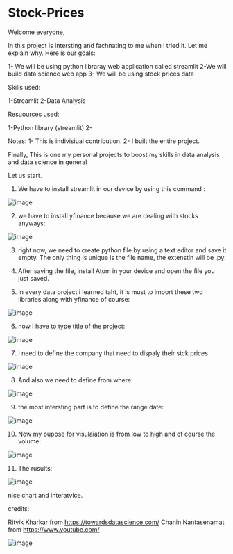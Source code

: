# Stock-Prices

Welcome everyone, 

In this project is intersting and fachnating to me when i tried it. Let me explain why. Here is our goals:

1- We will be using python libraray web application called streamlit
2-We will build data science web app 
3- We will be using stock prices data 

Skills used:

1-Streamlit 
2-Data Analysis 

Resuources used:

1-Python library (streamlit)
2-

Notes:
1- This is indivisiual contribution.
2- I built the entire project.

Finally, This is one my personal projects to boost my skills in data analysis and data science in general 

Let us start. 

1) We have to install streamlit in our device by using this command :

![image](https://user-images.githubusercontent.com/36468428/193894986-3abae809-02b0-4d3f-92fd-86845796dc1b.png)

2) we have to install yfinance because we are dealing with stocks anyways:

![image](https://user-images.githubusercontent.com/36468428/194121586-d83cb86b-954e-4bb1-974f-ed725f3cd99f.png)

3) right now, we need to create python file by using a text editor and save it empty. The only thing is unique is the file name, the extenstin will be .py:

4) After saving the file, install Atom in your device and open the file you just saved. 

5) In every data project i learned taht, it is must to import these two libraries along with yfinance of course:

![image](https://user-images.githubusercontent.com/36468428/194122013-89588b3c-88a3-48dc-a276-55c16112c638.png)

6) now I have to type title of the project:

![image](https://user-images.githubusercontent.com/36468428/194123243-c70d16c1-90a3-4d12-8647-e0e8ed84e8e3.png)

7) I need to define the company that need to dispaly their stck prices 

![image](https://user-images.githubusercontent.com/36468428/194124287-7ce4bdaa-d817-45db-974a-6a18686ad752.png)


8) And also we need to define from where:

![image](https://user-images.githubusercontent.com/36468428/194124421-e55f1930-e863-42d4-8e54-1f6853b881b1.png)


9) the most intersting part is to define the range date:

![image](https://user-images.githubusercontent.com/36468428/194127396-9d74b769-25a5-4843-bdca-7f4de7aba160.png)

10) Now my pupose for visulaiation is from low to high and of course the volume:

![image](https://user-images.githubusercontent.com/36468428/194132171-ec8cb790-9c8e-4510-b7f9-b791bd25b5d1.png)

11) The rusults:

![image](https://user-images.githubusercontent.com/36468428/194134901-a96881be-c6d9-4629-ad16-59fe5ce4d045.png)


nice chart and interatvice. 



credits:

Ritvik Kharkar from https://towardsdatascience.com/
Chanin Nantasenamat from https://www.youtube.com/


![image](https://user-images.githubusercontent.com/36468428/194127741-434766fc-aff0-43e4-9c5c-99ffd8b27135.png)










